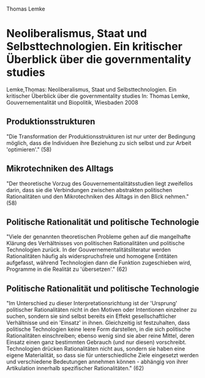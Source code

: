 Thomas Lemke

Neoliberalismus, Staat und Selbsttechnologien.
Ein kritischer Überblick über die governmentality studies
=========================================================
Lemke,Thomas: Neoliberalismus, Staat und Selbsttechnologien.
Ein kritischer Überblick über die governmentality studies
In: Thomas Lemke, Gouvernementalität und Biopolitik, Wiesbaden 2008

Produktionsstrukturen
---------------------
"Die Transformation der Produktionsstrukturen ist nur unter der Bedingung möglich, dass die Individuen ihre Beziehung zu sich selbst und zur Arbeit 'optimieren'." (58)

Mikrotechniken des Alltags
--------------------------
"Der theoretische Vorzug des Gouvernementalitätsstudien liegt zweifellos darin, dass sie die Verbindungen zwischen abstrakten politischen Rationalitäten und den Mikrotechniken des Alltags in den Blick nehmen." (58)

Politische Rationalität und politische Technologie
--------------------------------------------------
"Viele der genannten theoretischen Probleme gehen auf die mangelhafte Klärung des Verhältnisses von politischen Rationalitäten und politische Technologien zurück. In der Gouvernementalitätsliteratur werden Rationalitäten häufig als widerspruchsfreie und homogene Entitäten aufgefasst, während Technologien dann die Funktion zugeschieben wird, Programme in die Realität zu 'übersetzen'." (62)

Politische Rationalität und politische Technologie
--------------------------------------------------
"Im Unterschied zu dieser Interpretationsrichtung ist der 'Ursprung' politischer Rationalitäten nicht in den Motiven oder Intentionen einzelner zu suchen, sondern sie sind selbst bereits ein Effekt gesellschaftlicher Verhältnisse und ein 'Einsatz' in ihnen. Gleichzeitig ist festzuhalten, dass politische Technologien keine leere Form darstellen, in die sich politische Rationalitäten einschreiben; ebenso wenig sind sie aber reine Mittel, deren Einsatz einen ganz bestimmten Gebrauch (und nur diesen) vorschreibt. Technologien drücken Rationalitäten nicht aus, sondern sie haben eine eigene Materialität, so dass sie für unterschiedliche Ziele eingesetzt werden und verschiedene Bedeutungen annehmen können - abhängig von ihrer Artikulation innerhalb spezifischer Rationalitäten." (62)

